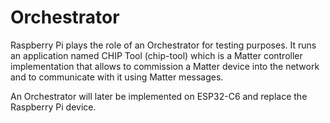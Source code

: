 # Orchestrator

Raspberry Pi plays the role of an Orchestrator for testing purposes. It runs an application named CHIP Tool (chip-tool) which is a Matter controller implementation that allows to commission a Matter device into the network and to communicate with it using Matter messages. 

An Orchestrator will later be implemented on ESP32-C6 and replace the Raspberry Pi device.